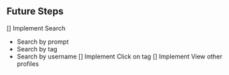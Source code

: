 ## Future Steps
[] Implement Search
  - Search by prompt
  - Search by tag
  - Search by username
[] Implement Click on tag
[] Implement View other profiles